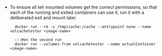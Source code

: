 - To ensure all teh mounted volumes get the correct permissions, so that each of the running and exited containers can use it, run it with a deliberated exit and mount later.

        docker run --rm -v /tmp/cache:/cache --entrypoint none --name volcachetester <image-name>

        :::#on the second run
        docker run --volumes-from volcachetester --name actualContainer <image-name>